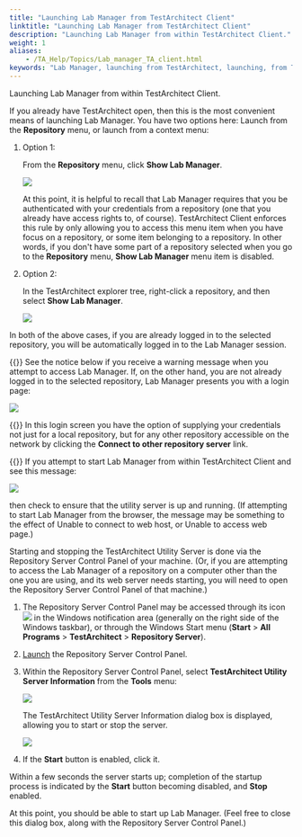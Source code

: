 ```yaml
--- 
title: "Launching Lab Manager from TestArchitect Client"
linktitle: "Launching Lab Manager from TestArchitect Client"
description: "Launching Lab Manager from within TestArchitect Client."
weight: 1
aliases: 
    - /TA_Help/Topics/Lab_manager_TA_client.html
keywords: "Lab Manager, launching from TestArchitect, launching, from TestArchitect"
---
```


Launching Lab Manager from within TestArchitect Client.

If you already have TestArchitect open, then this is the most convenient means of launching Lab Manager. You have two options here: Launch from the **Repository** menu, or launch from a context menu:

1.  Option 1:

    From the **Repository** menu, click **Show Lab Manager**.

    ![](/images/TA_Help/Images/ug_labmanager02.png)

    At this point, it is helpful to recall that Lab Manager requires that you be authenticated with your credentials from a repository \(one that you already have access rights to, of course\). TestArchitect Client enforces this rule by only allowing you to access this menu item when you have focus on a repository, or some item belonging to a repository. In other words, if you don't have some part of a repository selected when you go to the **Repository** menu, **Show Lab Manager** menu item is disabled.

2.  Option 2:

    In the TestArchitect explorer tree, right-click a repository, and then select **Show Lab Manager**.

    ![](/images/TA_Help/Images/ug_labmanager03.png)


In both of the above cases, if you are already logged in to the selected repository, you will be automatically logged in to the Lab Manager session.

{{<note>}} See the notice below if you receive a warning message when you attempt to access Lab Manager. If, on the other hand, you are not already logged in to the selected repository, Lab Manager presents you with a login page:

![](/images/TA_Help/Images/ug_labmanager04.png)

{{<tip>}} In this login screen you have the option of supplying your credentials not just for a local repository, but for any other repository accessible on the network by clicking the **Connect to other repository server** link.

{{<note>}} If you attempt to start Lab Manager from within TestArchitect Client and see this message:

![](/images/TA_Help/Images/ug_err_utility_server_unavailable.png)

then check to ensure that the utility server is up and running. \(If attempting to start Lab Manager from the browser, the message may be something to the effect of Unable to connect to web host, or Unable to access web page.\)

Starting and stopping the TestArchitect Utility Server is done via the Repository Server Control Panel of your machine. \(Or, if you are attempting to access the Lab Manager of a repository on a computer other than the one you are using, and its web server needs starting, you will need to open the Repository Server Control Panel of that machine.\)

1.  The Repository Server Control Panel may be accessed through its icon ![](/images/TA_Help/Images/admin_RS_icn_RSrunning.png) in the Windows notification area \(generally on the right side of the Windows taskbar\), or through the Windows Start menu \(**Start** \> **All Programs** \> **TestArchitect** \> **Repository Server**\).
2.  [Launch](/TA_Administration/Topics/Repo_server_management_launching.html) the Repository Server Control Panel.
3.  Within the Repository Server Control Panel, select **TestArchitect Utility Server Information** from the **Tools** menu:

    ![](/images/TA_Help/Images/DB_1.png)

    The TestArchitect Utility Server Information dialog box is displayed, allowing you to start or stop the server.

    ![](/images/TA_Help/Images/DB_2.png)

4.  If the **Start** button is enabled, click it.

Within a few seconds the server starts up; completion of the startup process is indicated by the **Start** button becoming disabled, and **Stop** enabled.

At this point, you should be able to start up Lab Manager. \(Feel free to close this dialog box, along with the Repository Server Control Panel.\)




